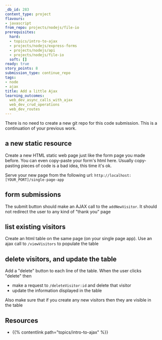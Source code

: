 ```yaml
---
_db_id: 283
content_type: project
flavours:
- javascript
from_repo: projects/nodejs/file-io
prerequisites:
  hard:
  - topics/intro-to-ajax
  - projects/nodejs/express-forms
  - projects/nodejs/api
  - projects/nodejs/file-io
  soft: []
ready: true
story_points: 8
submission_type: continue_repo
tags:
- node
- ajax
title: Add a little Ajax
learning_outcomes:
  web_dev_async_calls_with_ajax
  web_dev_crud_operations
  web_dev_routes
---
```


There is no need to create a new git repo for this code submission. This is a continuation of your previous work.

## a new static resource

Create a new HTML static web page just like the form page you made before. You can even copy-paste your form's html here. Usually copy-pasting pieces of code is a bad idea, this time it's ok.

Serve your new page from the following url: `http://localhost:[YOUR_PORT]/single-page-app`

## form submissions

The submit button should make an AJAX call to the `addNewVisitor`. It should not redirect the user to any kind of "thank you" page

## list existing visitors

Create an html table on the same page (on your single page app).
Use an ajax call to `/viewVisitors` to populate the table

## delete visitors, and update the table

Add a "delete" button to each line of the table. When the user clicks "delete" then

- make a request to `/deleteVisitor:id` and delete that visitor
- update the information displayed in the table

Also make sure that if you create any new visitors then they are visible in the table

## Resources

- {{% contentlink path="topics/intro-to-ajax" %}}